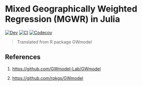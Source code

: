 # Mixed Geographically Weighted Regression (MGWR) in Julia

<!-- [![Stable](https://img.shields.io/badge/docs-stable-blue.svg)](https://jl-pkgs.github.io/MGWR.jl/stable) -->
[![Dev](https://img.shields.io/badge/docs-dev-blue.svg)](https://jl-pkgs.github.io/MGWR.jl/dev)
[![CI](https://github.com/jl-pkgs/MGWR.jl/actions/workflows/CI.yml/badge.svg)](https://github.com/jl-pkgs/MGWR.jl/actions/workflows/CI.yml)
[![Codecov](https://codecov.io/gh/jl-pkgs/MGWR.jl/branch/master/graph/badge.svg)](https://app.codecov.io/gh/jl-pkgs/MGWR.jl/tree/master)

> Translated from R package GWmodel


## References

1. <https://github.com/GWmodel-Lab/GWmodel>

2. <https://github.com/rpkgs/GWmodel>
